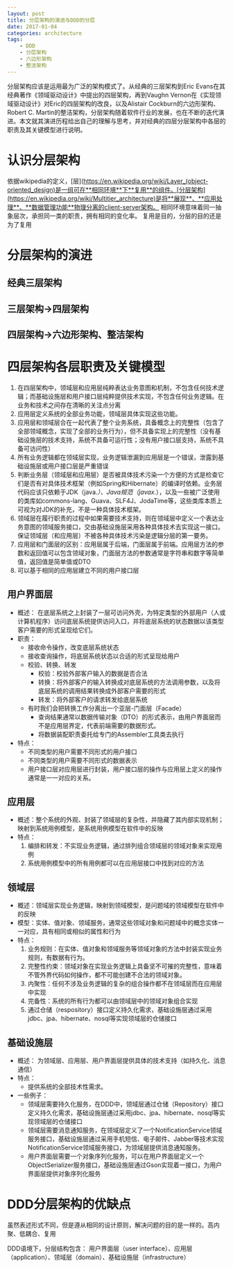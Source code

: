 ```yaml
---
layout: post
title: 分层架构的演进与DDD的分层
date: 2017-01-04
categories: architecture
tags:
    - DDD
    - 分层架构
    - 六边形架构
    - 整洁架构
---
```


分层架构应该是运用最为广泛的架构模式了。从经典的三层架构到Eric Evans在其经典著作《领域驱动设计》中提出的四层架构，再到Vaughn Vernon在《实现领域驱动设计》对Eric的四层架构的改良，以及Alistair Cockburn的六边形架构、Robert C. Martin的整洁架构，分层架构随着软件行业的发展，也在不断的迭代演进。本文就其演进历程给出自己的理解与思考，并对经典的四层分层架构中各层的职责及其关键模型进行说明。

<!-- more -->

# 认识分层架构

依据wikipedia的定义，[层](https://en.wikipedia.org/wiki/Layer_(object-oriented_design)是一组可在**相同环境**下**复用**的组件。[分层架构](https://en.wikipedia.org/wiki/Multitier_architecture)是将**展现**、**应用处理**、**数据管理功能**物理分离的client-server架构。
相同环境意味着同一抽象层次，承担同一类的职责，拥有相同的变化率。
复用是目的，分层的目的还是为了复用

# 分层架构的演进

## 经典三层架构

## 三层架构->四层架构

## 四层架构->六边形架构、整洁架构

# 四层架构各层职责及关键模型

1. 在四层架构中，领域层和应用层纯粹表达业务意图和机制，不包含任何技术逻辑；而基础设施层和用户接口层纯粹提供技术实现，不包含任何业务逻辑。在业务和技术之间存在清晰的关注点分离
2. 应用层定义系统的全部业务功能，领域层具体实现这些功能。
3. 应用层和领域层合在一起代表了整个业务系统，具备概念上的完整性（包含了全部领域概念，实现了全部的业务行为），但不具备实现上的完整性（没有基础设施层的技术支持，系统不具备可运行性；没有用户接口层支持，系统不具备可访问性）
4. 所有业务逻辑都在领域层实现，业务逻辑泄漏到应用层是一个错误，泄露到基础设施层或用户接口层是严重错误
5. 判断业务层（领域层和应用层）是否被具体技术污染一个方便的方式是检查它们是否有对具体技术框架（例如Spring和Hibernate）的编译时依赖。业务层代码应该只依赖于JDK（java.*）、Java规范（javax.*），以及一些被广泛使用的类库如commons-lang、Guava、SLF4J、JodaTime等，这些类库本质上可视为对JDK的补充，不是一种具体技术框架。
6. 领域层在履行职责的过程中如果需要技术支持，则在领域层中定义一个表达业务意图的领域服务接口，交由基础设施层采用各种具体技术去实现这一接口。保证领域层（和应用层）不被各种具体技术污染是逻辑分层的第一要务。
7. 应用层和门面层的区别：应用层属于后端，门面层属于前端。应用层方法的参数和返回值可以包含领域对象，门面层方法的参数通常是字符串和数字等简单值，返回值是简单值或DTO
8. 可以基于相同的应用层建立不同的用户接口层

## 用户界面层

* 概述： 在底层系统之上封装了一层可访问外壳，为特定类型的外部用户（人或计算机程序）访问底层系统提供访问入口，并将底层系统的状态数据以该类型客户需要的形式呈现给它们。
* 职责：
    * 接收命令操作，改变底层系统状态
    * 接收查询操作，将底层系统状态以合适的形式呈现给用户
    * 校验、转换、转发
        * 校验：校验外部客户输入的数据是否合法
        * 转换：将外部客户的输入转换成对底层系统的方法调用参数，以及将底层系统的调用结果转换成外部客户需要的形式
        * 转发：将外部客户的请求转发给底层系统
    * 有时我们会把转换工作分离出一个亚层-门面层（Facade）
        * 查询结果通常以数据传输对象（DTO）的形式表示，由用户界面层而不是应用层界定，代表前端需要的数据形式。
        * 将数据装配职责委托给专门的Assembler工具类去执行
* 特点：
    * 不同类型的用户需要不同形式的用户接口
    * 不同类型的用户需要不同形式的数据表示
    * 用户接口层对应用层进行封装，用户接口层的操作与应用层上定义的操作通常是一一对应的关系。

## 应用层

* 概述：整个系统的外观、封装了领域层的复杂性，并隐藏了其内部实现机制；映射到系统用例模型，是系统用例模型在软件中的反映
* 特点：
    1. 编排和转发：不实现业务逻辑，通过排列组合领域层的领域对象来实现用例
    2. 系统用例模型中的所有用例都可以在应用层接口中找到对应的方法

## 领域层

* 概述：领域层实现业务逻辑，映射到领域模型，是问题域的领域模型在软件中的反映
* 模型：实体、值对象、领域服务，通常这些领域对象和问题域中的概念实体一一对应，具有相同或相似的属性和行为
* 特点：
    1. 业务规则：在实体、值对象和领域服务等领域对象的方法中封装实现业务规则，有数据有行为。
    2. 完整性约束：领域对象在实现业务逻辑上具备坚不可摧的完整性，意味着不管外界代码如何操作，都不可能创建不合法的领域对象。
    3. 内聚性：任何不涉及业务逻辑的复杂的组合操作都不在领域层而在应用层中实现
    4. 完备性：系统的所有行为都可以由领域层中的领域对象组合实现
    5. 通过仓储（respository）接口定义持久化需求，基础设施层通过采用jdbc、jpa、hibernate、nosql等实现领域层的仓储接口

## 基础设施层

* 概述： 为领域层、应用层、用户界面层提供具体的技术支持（如持久化、消息通信）
* 特点：
    * 提供系统的全部技术性需求。
* 一些例子：
    * 领域层需要持久化服务，在DDD中，领域层通过仓储（Repository）接口定义持久化需求，基础设施层通过采用jdbc、jpa、hibernate、nosql等实现领域层的仓储接口
    * 领域层需要消息通知服务，在领域层定义了一个NotificationService领域服务接口，基础设施层通过采用手机短信、电子邮件、Jabber等技术实现NotificationService领域服务接口，为领域层提供消息通知服务。
    * 用户界面层需要一个对象序列化服务，可以在用户界面层定义一个ObjectSerializer服务接口，基础设施层通过Gson实现着一接口，为用户界面层提供对象序列化服务


# DDD分层架构的优缺点

虽然表述形式不同，但是遵从相同的设计原则，解决问题的目的是一样的。高内聚、低耦合、复用

DDD语境下，分层结构包含： 用户界面层（user interface）、应用层（application）、领域层（domain）、基础设施层（infrastructure）
